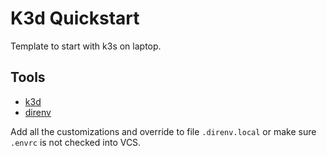 # K3d Quickstart

Template to start with k3s on laptop.

## Tools

- [k3d](https://k3d.io)
- [direnv](https://direnv.net)

Add all the customizations and override to file `.direnv.local` or make sure `.envrc` is not checked into VCS.
